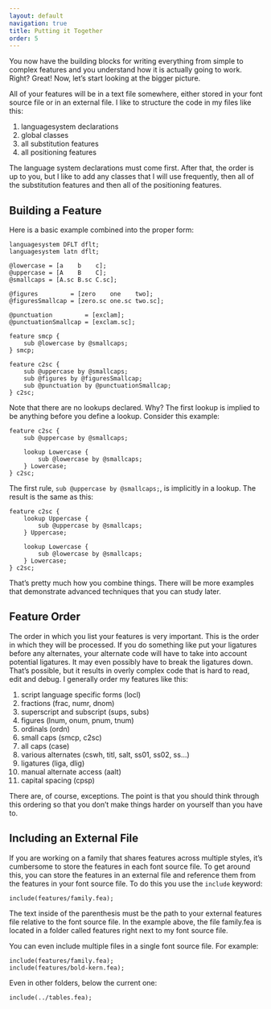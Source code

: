 ```yaml
---
layout: default
navigation: true
title: Putting it Together
order: 5
---
```


You now have the building blocks for writing everything from simple to complex features and you understand how it is actually going to work. Right? Great! Now, let’s start looking at the bigger picture.

All of your features will be in a text file somewhere, either stored in your font source file or in an external file. I like to structure the code in my files like this:

1. languagesystem declarations
2. global classes
3. all substitution features
4. all positioning features

The language system declarations must come first. After that, the order is up to you, but I like to add any classes that I will use frequently, then all of the substitution features and then all of the positioning features.

## Building a Feature

Here is a basic example combined into the proper form:

```opentype_feature_file
languagesystem DFLT dflt;
languagesystem latn dflt;

@lowercase = [a    b    c];
@uppercase = [A    B    C];
@smallcaps = [A.sc B.sc C.sc];

@figures         = [zero    one    two];
@figuresSmallcap = [zero.sc one.sc two.sc];

@punctuation         = [exclam];
@punctuationSmallcap = [exclam.sc];

feature smcp {
    sub @lowercase by @smallcaps;
} smcp;

feature c2sc {
    sub @uppercase by @smallcaps;
    sub @figures by @figuresSmallcap;
    sub @punctuation by @punctuationSmallcap;
} c2sc;
```

Note that there are no lookups declared. Why? The first lookup is implied to be anything before you define a lookup. Consider this example:

```opentype_feature_file
feature c2sc {
    sub @uppercase by @smallcaps;

    lookup Lowercase {
        sub @lowercase by @smallcaps;
    } Lowercase;
} c2sc;
```

The first rule, `sub @uppercase by @smallcaps;`, is implicitly in a lookup. The result is the same as this:

```opentype_feature_file
feature c2sc {
    lookup Uppercase {
        sub @uppercase by @smallcaps;
    } Uppercase;

    lookup Lowercase {
        sub @lowercase by @smallcaps;
    } Lowercase;
} c2sc;
```

That’s pretty much how you combine things. There will be more examples that demonstrate advanced techniques that you can study later.

## Feature Order

The order in which you list your features is very important. This is the order in which they will be processed. If you do something like put your ligatures before any alternates, your alternate code will have to take into account potential ligatures. It may even possibly have to break the ligatures down. That’s possible, but it results in overly complex code that is hard to read, edit and debug. I generally order my features like this:

1. script language specific forms (locl)
2. fractions (frac, numr, dnom)
3. superscript and subscript (sups, subs)
4. figures (lnum, onum, pnum, tnum)
5. ordinals (ordn)
6. small caps (smcp, c2sc)
7. all caps (case)
8. various alternates (cswh, titl, salt, ss01, ss02, ss...)
9. ligatures (liga, dlig)
10. manual alternate access (aalt)
11. capital spacing (cpsp)

There are, of course, exceptions. The point is that you should think through this ordering so that you don’t make things harder on yourself than you have to.

## Including an External File

If you are working on a family that shares features across multiple styles, it’s cumbersome to store the features in each font source file. To get around this, you can store the features in an external file and reference them from the features in your font source file. To do this you use the `include` keyword:

```opentype_feature_file
include(features/family.fea);
```

The text inside of the parenthesis must be the path to your external features file relative to the font source file. In the example above, the file family.fea is located in a folder called features right next to my font source file.

You can even include multiple files in a single font source file. For example:

```opentype_feature_file
include(features/family.fea);
include(features/bold-kern.fea);
```

Even in other folders, below the current one:

```opentype_feature_file
include(../tables.fea);
```